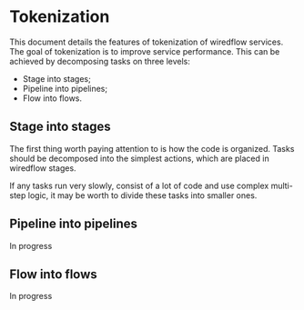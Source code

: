 # Tokenization

This document details the features of tokenization of wiredflow services. 
The goal of tokenization is to improve service performance. This can be achieved by decomposing tasks on three levels:
* Stage into stages;
* Pipeline into pipelines; 
* Flow into flows.

## Stage into stages

The first thing worth paying attention to is how the code is organized. 
Tasks should be decomposed into the simplest actions, which are placed in wiredflow stages. 

If any tasks run very slowly, consist of a lot of code and use 
complex multi-step logic, it may be worth to divide these tasks 
into smaller ones. 

## Pipeline into pipelines

In progress 

## Flow into flows

In progress 
